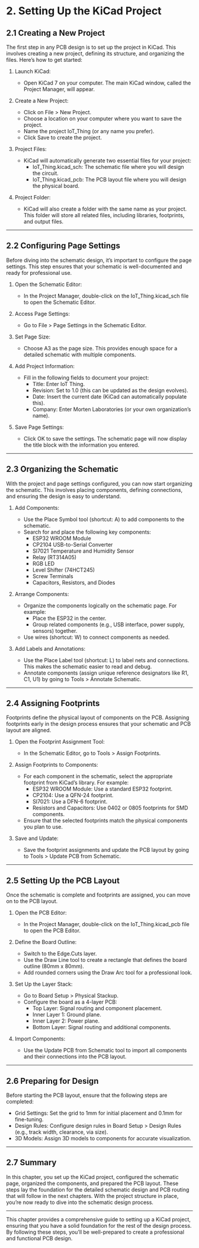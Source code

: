 # 2. Setting Up the KiCad Project

## 2.1 Creating a New Project
The first step in any PCB design is to set up the project in KiCad. This involves creating a new project, defining its structure, and organizing the files. Here’s how to get started:

1. Launch KiCad:
   - Open KiCad 7 on your computer. The main KiCad window, called the Project Manager, will appear.

2. Create a New Project:
   - Click on File > New Project.
   - Choose a location on your computer where you want to save the project.
   - Name the project IoT_Thing (or any name you prefer).
   - Click Save to create the project.

3. Project Files:
   - KiCad will automatically generate two essential files for your project:
     - IoT_Thing.kicad_sch: The schematic file where you will design the circuit.
     - IoT_Thing.kicad_pcb: The PCB layout file where you will design the physical board.

4. Project Folder:
   - KiCad will also create a folder with the same name as your project. This folder will store all related files, including libraries, footprints, and output files.

---

## 2.2 Configuring Page Settings
Before diving into the schematic design, it’s important to configure the page settings. This step ensures that your schematic is well-documented and ready for professional use.

1. Open the Schematic Editor:
   - In the Project Manager, double-click on the IoT_Thing.kicad_sch file to open the Schematic Editor.

2. Access Page Settings:
   - Go to File > Page Settings in the Schematic Editor.

3. Set Page Size:
   - Choose A3 as the page size. This provides enough space for a detailed schematic with multiple components.

4. Add Project Information:
   - Fill in the following fields to document your project:
     - Title: Enter IoT Thing.
     - Revision: Set to 1.0 (this can be updated as the design evolves).
     - Date: Insert the current date (KiCad can automatically populate this).
     - Company: Enter Morten Laboratories (or your own organization’s name).

5. Save Page Settings:
   - Click OK to save the settings. The schematic page will now display the title block with the information you entered.

---

## 2.3 Organizing the Schematic
With the project and page settings configured, you can now start organizing the schematic. This involves placing components, defining connections, and ensuring the design is easy to understand.

1. Add Components:
   - Use the Place Symbol tool (shortcut: A) to add components to the schematic.
   - Search for and place the following key components:
     - ESP32 WROOM Module
     - CP2104 USB-to-Serial Converter
     - SI7021 Temperature and Humidity Sensor
     - Relay (RT314A05)
     - RGB LED
     - Level Shifter (74HCT245)
     - Screw Terminals
     - Capacitors, Resistors, and Diodes

2. Arrange Components:
   - Organize the components logically on the schematic page. For example:
     - Place the ESP32 in the center.
     - Group related components (e.g., USB interface, power supply, sensors) together.
   - Use wires (shortcut: W) to connect components as needed.

3. Add Labels and Annotations:
   - Use the Place Label tool (shortcut: L) to label nets and connections. This makes the schematic easier to read and debug.
   - Annotate components (assign unique reference designators like R1, C1, U1) by going to Tools > Annotate Schematic.

---

## 2.4 Assigning Footprints
Footprints define the physical layout of components on the PCB. Assigning footprints early in the design process ensures that your schematic and PCB layout are aligned.

1. Open the Footprint Assignment Tool:
   - In the Schematic Editor, go to Tools > Assign Footprints.

2. Assign Footprints to Components:
   - For each component in the schematic, select the appropriate footprint from KiCad’s library. For example:
     - ESP32 WROOM Module: Use a standard ESP32 footprint.
     - CP2104: Use a QFN-24 footprint.
     - SI7021: Use a DFN-6 footprint.
     - Resistors and Capacitors: Use 0402 or 0805 footprints for SMD components.
   - Ensure that the selected footprints match the physical components you plan to use.

3. Save and Update:
   - Save the footprint assignments and update the PCB layout by going to Tools > Update PCB from Schematic.

---

## 2.5 Setting Up the PCB Layout
Once the schematic is complete and footprints are assigned, you can move on to the PCB layout.

1. Open the PCB Editor:
   - In the Project Manager, double-click on the IoT_Thing.kicad_pcb file to open the PCB Editor.

2. Define the Board Outline:
   - Switch to the Edge.Cuts layer.
   - Use the Draw Line tool to create a rectangle that defines the board outline (80mm x 80mm).
   - Add rounded corners using the Draw Arc tool for a professional look.

3. Set Up the Layer Stack:
   - Go to Board Setup > Physical Stackup.
   - Configure the board as a 4-layer PCB:
     - Top Layer: Signal routing and component placement.
     - Inner Layer 1: Ground plane.
     - Inner Layer 2: Power plane.
     - Bottom Layer: Signal routing and additional components.

4. Import Components:
   - Use the Update PCB from Schematic tool to import all components and their connections into the PCB layout.

---

## 2.6 Preparing for Design
Before starting the PCB layout, ensure that the following steps are completed:
- Grid Settings: Set the grid to 1mm for initial placement and 0.1mm for fine-tuning.
- Design Rules: Configure design rules in Board Setup > Design Rules (e.g., track width, clearance, via size).
- 3D Models: Assign 3D models to components for accurate visualization.

---

## 2.7 Summary
In this chapter, you set up the KiCad project, configured the schematic page, organized the components, and prepared the PCB layout. These steps lay the foundation for the detailed schematic design and PCB routing that will follow in the next chapters. With the project structure in place, you’re now ready to dive into the schematic design process.

--- 

This chapter provides a comprehensive guide to setting up a KiCad project, ensuring that you have a solid foundation for the rest of the design process. By following these steps, you’ll be well-prepared to create a professional and functional PCB design.
